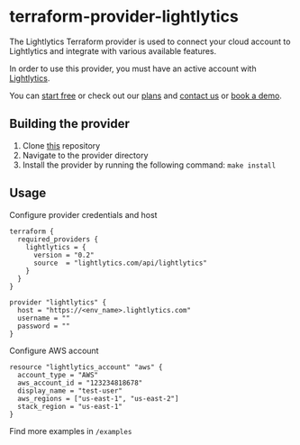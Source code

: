 # terraform-provider-lightlytics
The Lightlytics Terraform provider is used to connect your cloud account to Lightlytics and integrate with various available features.

In order to use this provider, you must have an active account with [Lightlytics](https://www.lightlytics.com).

You can [start free](https://www.lightlytics.com/treemium) or check out our [plans](https://www.lightlytics.com/plans) and [contact us](https://www.lightlytics.com/contact-us) or [book a demo](https://www.lightlytics.com/book-demo).


## Building the provider
1. Clone [this](terraform-provider-lightlytics) repository
2. Navigate to the provider directory
3. Install the provider by running the following command:
```make install```


## Usage

Configure provider credentials and host

```
terraform {
  required_providers {
    lightlytics = {
      version = "0.2"
      source  = "lightlytics.com/api/lightlytics"
    }
  }
}

provider "lightlytics" {
  host = "https://<env_name>.lightlytics.com"
  username = ""
  password = ""
}
```

Configure AWS account


```
resource "lightlytics_account" "aws" {
  account_type = "AWS"
  aws_account_id = "123234818678"
  display_name = "test-user"
  aws_regions = ["us-east-1", "us-east-2"]
  stack_region = "us-east-1"
}
```

Find more examples in `/examples` 
